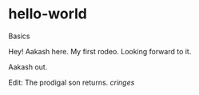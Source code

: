 # hello-world
Basics

Hey!
Aakash here. My first rodeo. Looking forward to it.

Aakash out.

Edit: 
The prodigal son returns. *cringes*
